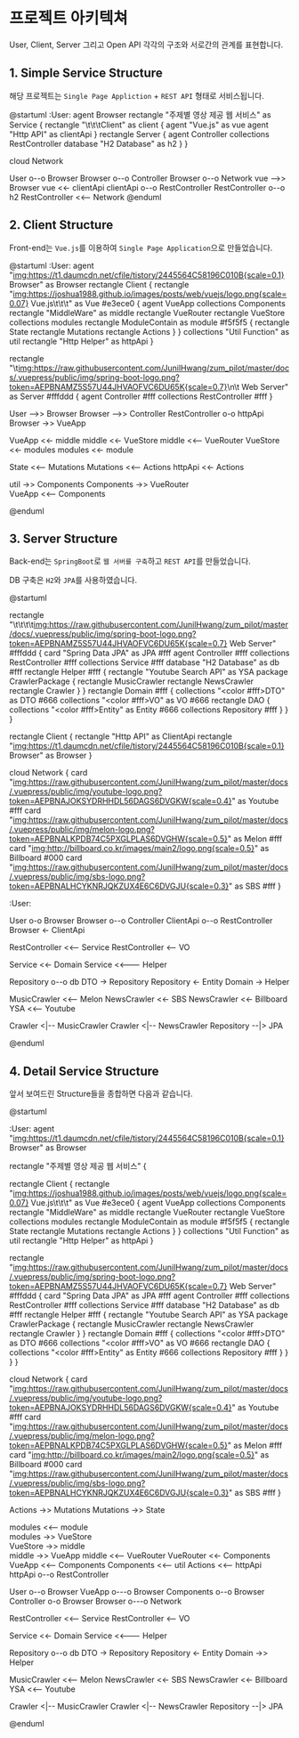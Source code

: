 # 프로젝트 아키텍쳐

User, Client, Server 그리고 Open API 각각의 구조와 서로간의 관계를 표현합니다.

## 1. Simple Service Structure

해당 프로젝트는 `Single Page Appliction` + `REST API` 형태로 서비스됩니다.

@startuml
:User:
agent Browser
rectangle "주제별 영상 제공 웹 서비스" as Service {
  rectangle "\t\t\tClient" as client {
    agent "Vue.js" as vue
    agent "Http API" as clientApi
  }
  rectangle Server {
    agent Controller
    collections RestController
    database "H2 Database" as h2
  }
}

cloud Network

User o--o Browser
Browser o--o Controller
Browser o--o Network
vue -->> Browser 
vue <<- clientApi
clientApi o--o RestController
RestController o--o h2
RestController <<-- Network
@enduml

## 2. Client Structure

Front-end는 `Vue.js`를 이용하여 `Single Page Application`으로 만들었습니다. 

@startuml
:User:
agent "<img:https://t1.daumcdn.net/cfile/tistory/2445564C58196C010B{scale=0.1}> Browser" as Browser
rectangle Client {
  rectangle "<img:https://joshua1988.github.io/images/posts/web/vuejs/logo.png{scale=0.07}> Vue.js\t\t\t" as Vue #e3ece0 {
    agent VueApp
    collections Components
    rectangle "MiddleWare" as middle
    rectangle VueRouter
    rectangle VueStore
    collections modules
    rectangle ModuleContain as module #f5f5f5 {
      rectangle State
      rectangle Mutations
      rectangle Actions
    }
  }
  collections "Util Function" as util
  rectangle "Http Helper" as httpApi
}

rectangle "\t<img:https://raw.githubusercontent.com/JunilHwang/zum_pilot/master/docs/.vuepress/public/img/spring-boot-logo.png?token=AEPBNAMZ5S57U44JHVAOFVC6DU65K{scale=0.7}>\n\t Web Server" as Server #fffddd  {
  agent Controller #fff
  collections RestController #fff
}

User -->> Browser
Browser -->> Controller
RestController o-o httpApi
Browser ->> VueApp 

VueApp <<- middle
middle <<- VueStore
middle <<-- VueRouter
VueStore <<- modules
modules <<- module

State <<-- Mutations
Mutations <<-- Actions
httpApi <<- Actions

util ->> Components
Components ->> VueRouter  
VueApp <<-- Components


@enduml

## 3. Server Structure

Back-end는 `SpringBoot`로 `웹 서버를 구축`하고 `REST API`를 만들었습니다.

DB 구축은 `H2`와 `JPA`를 사용하였습니다.

@startuml

rectangle "\t\t\t\t<img:https://raw.githubusercontent.com/JunilHwang/zum_pilot/master/docs/.vuepress/public/img/spring-boot-logo.png?token=AEPBNAMZ5S57U44JHVAOFVC6DU65K{scale=0.7}> Web Server" #fffddd {
  card "Spring Data JPA" as JPA #fff
  agent Controller #fff
  collections RestController #fff
  collections Service #fff
  database "H2 Database" as db #fff
  rectangle Helper #fff {
    rectangle "Youtube Search API" as YSA
    package CrawlerPackage {
      rectangle MusicCrawler
      rectangle NewsCrawler
      rectangle Crawler
    }
  }
  rectangle Domain #fff {
    collections "<color #fff>DTO" as DTO #666
    collections "<color #fff>VO" as VO #666
    rectangle DAO {
      collections "<color #fff>Entity" as Entity #666
      collections Repository #fff
    }
  }
}

rectangle Client {
  rectangle "Http API" as ClientApi
  rectangle "<img:https://t1.daumcdn.net/cfile/tistory/2445564C58196C010B{scale=0.1}> Browser" as Browser
}

cloud Network {
  card "<img:https://raw.githubusercontent.com/JunilHwang/zum_pilot/master/docs/.vuepress/public/img/youtube-logo.png?token=AEPBNAJOKSYDRHHDL56DAGS6DVGKW{scale=0.4}>" as Youtube #fff
  card "<img:https://raw.githubusercontent.com/JunilHwang/zum_pilot/master/docs/.vuepress/public/img/melon-logo.png?token=AEPBNALKPDB74C5PXGLPLAS6DVGHW{scale=0.5}>" as Melon #fff
  card "<img:http://billboard.co.kr/images/main2/logo.png{scale=0.5}>" as Billboard #000
  card "<img:https://raw.githubusercontent.com/JunilHwang/zum_pilot/master/docs/.vuepress/public/img/sbs-logo.png?token=AEPBNALHCYKNRJQKZUX4E6C6DVGJU{scale=0.3}>" as SBS #fff
}

:User:

User o-o Browser
Browser o--o Controller
ClientApi o--o RestController
Browser <- ClientApi 

RestController <<-- Service
RestController <-- VO

Service <<- Domain
Service <<--- Helper

Repository o--o db
DTO -> Repository
Repository <- Entity
Domain -> Helper

MusicCrawler <<-- Melon
NewsCrawler <<- SBS
NewsCrawler <<- Billboard
YSA <<-- Youtube

Crawler <|-- MusicCrawler
Crawler <|-- NewsCrawler
Repository --|> JPA

@enduml

## 4. Detail Service Structure

앞서 보여드린 Structure들을 종합하면 다음과 같습니다.

@startuml

:User:
agent "<img:https://t1.daumcdn.net/cfile/tistory/2445564C58196C010B{scale=0.1}> Browser" as Browser

rectangle "주제별 영상 제공 웹 서비스" {

  rectangle Client {
    rectangle "<img:https://joshua1988.github.io/images/posts/web/vuejs/logo.png{scale=0.07}> Vue.js\t\t\t" as Vue #e3ece0 {
      agent VueApp
      collections Components
      rectangle "MiddleWare" as middle
      rectangle VueRouter
      rectangle VueStore
      collections modules
      rectangle ModuleContain as module #f5f5f5 {
        rectangle State
        rectangle Mutations
        rectangle Actions
      }
    }
    collections "Util Function" as util
    rectangle "Http Helper" as httpApi
  }

  rectangle "<img:https://raw.githubusercontent.com/JunilHwang/zum_pilot/master/docs/.vuepress/public/img/spring-boot-logo.png?token=AEPBNAMZ5S57U44JHVAOFVC6DU65K{scale=0.7}> Web Server" #fffddd {
    card "Spring Data JPA" as JPA #fff
    agent Controller #fff
    collections RestController #fff
    collections Service #fff
    database "H2 Database" as db #fff
    rectangle Helper #fff {
      rectangle "Youtube Search API" as YSA
      package CrawlerPackage {
        rectangle MusicCrawler
        rectangle NewsCrawler
        rectangle Crawler
      }
    }
    rectangle Domain #fff {
      collections "<color #fff>DTO" as DTO #666
      collections "<color #fff>VO" as VO #666
      rectangle DAO {
        collections "<color #fff>Entity" as Entity #666
        collections Repository #fff
      }
    }
  }
}
 
cloud Network {
  card "<img:https://raw.githubusercontent.com/JunilHwang/zum_pilot/master/docs/.vuepress/public/img/youtube-logo.png?token=AEPBNAJOKSYDRHHDL56DAGS6DVGKW{scale=0.4}>" as Youtube #fff
  card "<img:https://raw.githubusercontent.com/JunilHwang/zum_pilot/master/docs/.vuepress/public/img/melon-logo.png?token=AEPBNALKPDB74C5PXGLPLAS6DVGHW{scale=0.5}>" as Melon #fff
  card "<img:http://billboard.co.kr/images/main2/logo.png{scale=0.5}>" as Billboard #000
  card "<img:https://raw.githubusercontent.com/JunilHwang/zum_pilot/master/docs/.vuepress/public/img/sbs-logo.png?token=AEPBNALHCYKNRJQKZUX4E6C6DVGJU{scale=0.3}>" as SBS #fff
}

Actions ->> Mutations
Mutations ->> State

modules <<-- module   
modules ->> VueStore  
VueStore ->> middle  
middle ->> VueApp
middle <<-- VueRouter
VueRouter <<- Components
VueApp <<-- Components
Components <<-- util
Actions <<-- httpApi
httpApi o--o RestController

User o--o Browser
VueApp o---o Browser
Components o--o Browser
Controller o-o Browser
Browser o---o Network

RestController <<-- Service
RestController <-- VO

Service <<- Domain
Service <<--- Helper

Repository o--o db
DTO -> Repository
Repository <- Entity
Domain ->> Helper

MusicCrawler <<-- Melon
NewsCrawler <<- SBS
NewsCrawler <<- Billboard
YSA <<-- Youtube

Crawler <|-- MusicCrawler
Crawler <|-- NewsCrawler
Repository --|> JPA
    

@enduml

